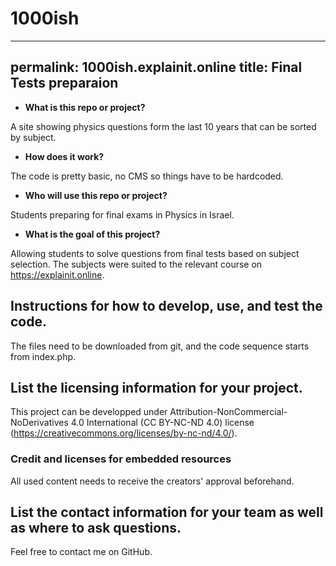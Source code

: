 # 1000ish

---
permalink: 1000ish.explainit.online 
title: Final Tests preparaion
---

* **What is this repo or project?** 

A site showing physics questions form the last 10 years that can be sorted by subject.

* **How does it work?**

The code is pretty basic, no CMS so things have to be hardcoded.

* **Who will use this repo or project?**

Students preparing for final exams in Physics in Israel.

* **What is the goal of this project?**  

Allowing students to solve questions from final tests based on subject selection. The subjects were suited to the relevant course on https://explainit.online. 

## Instructions for how to develop, use, and test the code.

The files need to be downloaded from git, and the code sequence starts from index.php.

## List the licensing information for your project.

This project can be developped under Attribution-NonCommercial-NoDerivatives 4.0 International (CC BY-NC-ND 4.0) license (https://creativecommons.org/licenses/by-nc-nd/4.0/).

### Credit and licenses for embedded resources

All used content needs to receive the creators' approval beforehand.

## List the contact information for your team as well as where to ask questions.

Feel free to contact me on GitHub.
